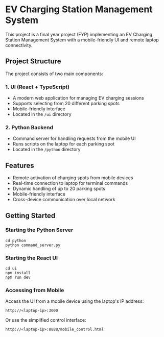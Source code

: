 # EV Charging Station Management System

This project is a final year project (FYP) implementing an EV Charging Station Management System with a mobile-friendly UI and remote laptop connectivity.

## Project Structure

The project consists of two main components:

### 1. UI (React + TypeScript)
- A modern web application for managing EV charging sessions
- Supports selecting from 20 different parking spots
- Mobile-friendly interface
- Located in the `/ui` directory

### 2. Python Backend
- Command server for handling requests from the mobile UI
- Runs scripts on the laptop for each parking spot
- Located in the `/python` directory

## Features

- Remote activation of charging spots from mobile devices
- Real-time connection to laptop for terminal commands
- Dynamic handling of up to 20 parking spots
- Mobile-friendly interface
- Cross-device communication over local network

## Getting Started

### Starting the Python Server
```
cd python
python command_server.py
```

### Starting the React UI
```
cd ui
npm install
npm run dev
```

### Accessing from Mobile
Access the UI from a mobile device using the laptop's IP address:
```
http://<laptop-ip>:3000
```

Or use the simplified control interface:
```
http://<laptop-ip>:8888/mobile_control.html
```
